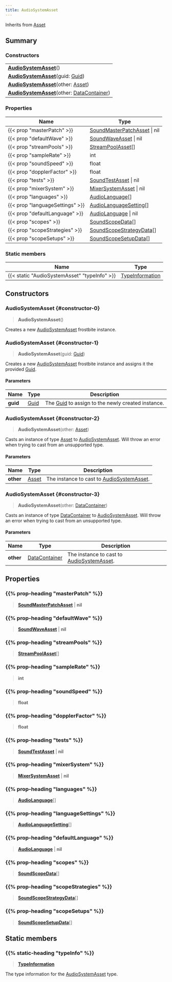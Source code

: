 ```yaml
---
title: AudioSystemAsset
---
```


Inherits from [Asset](/vext/ref/fb/asset)

## Summary

### Constructors

|  |
| --- |
| **[AudioSystemAsset](#constructor-0)**() |
| **[AudioSystemAsset](#constructor-1)**(guid: [Guid](/vext/ref/shared/type/guid)) |
| **[AudioSystemAsset](#constructor-2)**(other: [Asset](/vext/ref/fb/asset)) |
| **[AudioSystemAsset](#constructor-3)**(other: [DataContainer](/vext/ref/shared/type/datacontainer)) |

### Properties

| Name | Type |
| ---- | ---- |
| {{< prop "masterPatch" >}} | [SoundMasterPatchAsset](/vext/ref/fb/soundmasterpatchasset) \| nil |
| {{< prop "defaultWave" >}} | [SoundWaveAsset](/vext/ref/fb/soundwaveasset) \| nil |
| {{< prop "streamPools" >}} | [StreamPoolAsset](/vext/ref/fb/streampoolasset)[] |
| {{< prop "sampleRate" >}} | int |
| {{< prop "soundSpeed" >}} | float |
| {{< prop "dopplerFactor" >}} | float |
| {{< prop "tests" >}} | [SoundTestAsset](/vext/ref/fb/soundtestasset) \| nil |
| {{< prop "mixerSystem" >}} | [MixerSystemAsset](/vext/ref/fb/mixersystemasset) \| nil |
| {{< prop "languages" >}} | [AudioLanguage](/vext/ref/fb/audiolanguage)[] |
| {{< prop "languageSettings" >}} | [AudioLanguageSetting](/vext/ref/fb/audiolanguagesetting)[] |
| {{< prop "defaultLanguage" >}} | [AudioLanguage](/vext/ref/fb/audiolanguage) \| nil |
| {{< prop "scopes" >}} | [SoundScopeData](/vext/ref/fb/soundscopedata)[] |
| {{< prop "scopeStrategies" >}} | [SoundScopeStrategyData](/vext/ref/fb/soundscopestrategydata)[] |
| {{< prop "scopeSetups" >}} | [SoundScopeSetupData](/vext/ref/fb/soundscopesetupdata)[] |

### Static members

| Name | Type |
| ---- | ---- |
| {{< static "AudioSystemAsset" "typeInfo" >}} | [TypeInformation](/vext/ref/shared/type/typeinformation) |

## Constructors

### AudioSystemAsset {#constructor-0}

> **AudioSystemAsset**()

Creates a new [AudioSystemAsset](/vext/ref/fb/audiosystemasset) frostbite instance.

### AudioSystemAsset {#constructor-1}

> **AudioSystemAsset**(guid: [Guid](/vext/ref/shared/type/guid))

Creates a new [AudioSystemAsset](/vext/ref/fb/audiosystemasset) frostbite instance and assigns it the provided [Guid](/vext/ref/shared/type/guid).

#### Parameters

| Name | Type | Description |
| ---- | ---- | ----------- |
| **guid** | [Guid](/vext/ref/shared/type/guid) | The [Guid](/vext/ref/shared/type/guid) to assign to the newly created instance. |

### AudioSystemAsset {#constructor-2}

> **AudioSystemAsset**(other: [Asset](/vext/ref/fb/asset))

Casts an instance of type [Asset](/vext/ref/fb/asset) to [AudioSystemAsset](/vext/ref/fb/audiosystemasset). Will throw an error when trying to cast from an unsupported type.

#### Parameters

| Name | Type | Description |
| ---- | ---- | ----------- |
| **other** | [Asset](/vext/ref/fb/asset) | The instance to cast to [AudioSystemAsset](/vext/ref/fb/audiosystemasset). |

### AudioSystemAsset {#constructor-3}

> **AudioSystemAsset**(other: [DataContainer](/vext/ref/shared/type/datacontainer))

Casts an instance of type [DataContainer](/vext/ref/shared/type/datacontainer) to [AudioSystemAsset](/vext/ref/fb/audiosystemasset). Will throw an error when trying to cast from an unsupported type.

#### Parameters

| Name | Type | Description |
| ---- | ---- | ----------- |
| **other** | [DataContainer](/vext/ref/shared/type/datacontainer) | The instance to cast to [AudioSystemAsset](/vext/ref/fb/audiosystemasset). |

## Properties

### {{% prop-heading "masterPatch" %}}

> **[SoundMasterPatchAsset](/vext/ref/fb/soundmasterpatchasset)** \| **nil**

### {{% prop-heading "defaultWave" %}}

> **[SoundWaveAsset](/vext/ref/fb/soundwaveasset)** \| **nil**

### {{% prop-heading "streamPools" %}}

> **[StreamPoolAsset](/vext/ref/fb/streampoolasset)**[]

### {{% prop-heading "sampleRate" %}}

> **int**

### {{% prop-heading "soundSpeed" %}}

> **float**

### {{% prop-heading "dopplerFactor" %}}

> **float**

### {{% prop-heading "tests" %}}

> **[SoundTestAsset](/vext/ref/fb/soundtestasset)** \| **nil**

### {{% prop-heading "mixerSystem" %}}

> **[MixerSystemAsset](/vext/ref/fb/mixersystemasset)** \| **nil**

### {{% prop-heading "languages" %}}

> **[AudioLanguage](/vext/ref/fb/audiolanguage)**[]

### {{% prop-heading "languageSettings" %}}

> **[AudioLanguageSetting](/vext/ref/fb/audiolanguagesetting)**[]

### {{% prop-heading "defaultLanguage" %}}

> **[AudioLanguage](/vext/ref/fb/audiolanguage)** \| **nil**

### {{% prop-heading "scopes" %}}

> **[SoundScopeData](/vext/ref/fb/soundscopedata)**[]

### {{% prop-heading "scopeStrategies" %}}

> **[SoundScopeStrategyData](/vext/ref/fb/soundscopestrategydata)**[]

### {{% prop-heading "scopeSetups" %}}

> **[SoundScopeSetupData](/vext/ref/fb/soundscopesetupdata)**[]

## Static members

### {{% static-heading "typeInfo" %}}

> **[TypeInformation](/vext/ref/shared/type/typeinformation)**

The type information for the [AudioSystemAsset](/vext/ref/fb/audiosystemasset) type.


